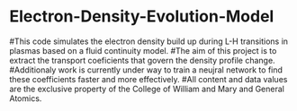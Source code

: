 # Electron-Density-Evolution-Model

#This code simulates the electron density build up during L-H transitions in plasmas based on a fluid continuity model.
#The aim of this project is to extract the transport coeficients that govern the density profile change.
#Additionaly work is currently under way to train a neujral network to find these coefficients faster and more effectively.
#All content and data values are the exclusive property of the College of William and Mary and General Atomics.
